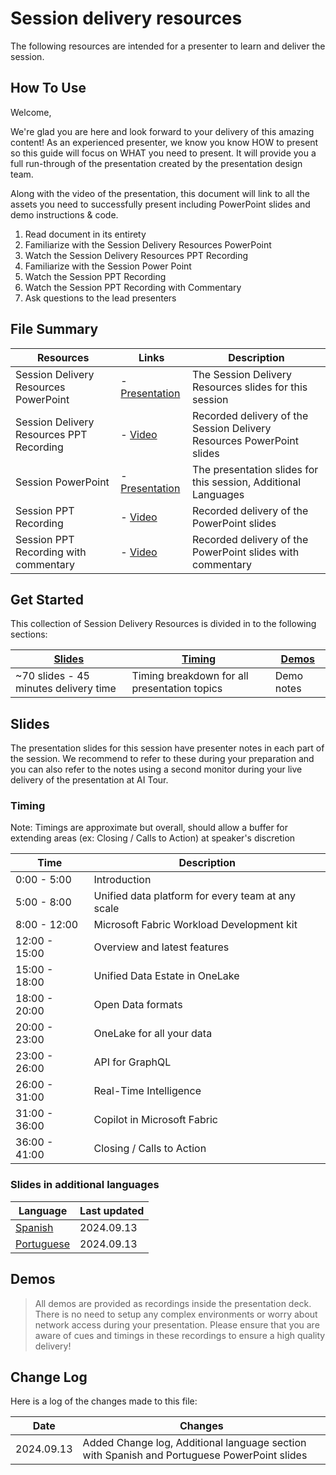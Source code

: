 # Session delivery resources

The following resources are intended for a presenter to learn and deliver the session.

## How To Use

Welcome,

We're glad you are here and look forward to your delivery of this amazing content! As an experienced presenter, we know you know HOW to present so this guide will focus on WHAT you need to present. It will provide you a full run-through of the presentation created by the presentation design team. 

Along with the video of the presentation, this document will link to all the assets you need to successfully present including PowerPoint slides and demo instructions &
code.

1.  Read document in its entirety
2.  Familiarize with the Session Delivery Resources PowerPoint
3.  Watch the Session Delivery Resources PPT Recording
4.  Familiarize with the Session Power Point
5.  Watch the Session PPT Recording  
6.  Watch the Session PPT Recording with Commentary 
7.  Ask questions to the lead presenters

## File Summary

| Resources          | Links                            | Description |
|-------------------|----------------------------------|-------------------|
| Session Delivery Resources PowerPoint | - [Presentation](https://aka.ms/AArtsvr) | The Session Delivery Resources slides for this session|
| Session Delivery Resources PPT Recording | - [Video](https://aka.ms/AArth1w) | Recorded delivery of the Session Delivery Resources PowerPoint slides |
| Session PowerPoint        | - [Presentation](https://aka.ms/AArpon1) | The presentation slides for this session, Additional Languages |
| Session PPT Recording     | - [Video](https://aka.ms/AArsifa) |  Recorded delivery of the PowerPoint slides |
| Session PPT Recording with commentary   | - [Video](https://aka.ms/AArsif9) |  Recorded delivery of the PowerPoint slides with commentary |


## Get Started

This collection of Session Delivery Resources is divided in to the following sections:

| [Slides](#slides) | [Timing](#timing) | [Demos](#demos) | 
|-------------------|---------------------------|--------------------------------------
| ~70 slides - 45 minutes delivery time | Timing breakdown for all presentation topics | Demo notes

## Slides

The presentation slides for this session have presenter notes in each part of the session.  We recommend to refer to these during your preparation and you can also refer to the notes using a second monitor during your live delivery of the presentation at AI Tour.

### Timing

Note: Timings are approximate but overall, should allow a buffer for extending areas (ex: Closing / Calls to Action) at speaker's discretion

| Time        | Description 
--------------|-------------
0:00 - 5:00   | Introduction 
5:00 - 8:00  | Unified data platform for every team at any scale
8:00 - 12:00 | Microsoft Fabric Workload Development kit 
12:00 - 15:00 | Overview and latest features 
15:00 - 18:00 | Unified Data Estate in OneLake 
18:00 - 20:00 | Open Data formats
20:00 - 23:00 | OneLake for all your data 
23:00 - 26:00 | API for GraphQL 
26:00 - 31:00 | Real-Time Intelligence 
31:00 - 36:00 | Copilot in Microsoft Fabric 
36:00 - 41:00 | Closing / Calls to Action 

### Slides in additional languages
| Language | Last updated | 
|------------------- | ---- |
| [Spanish](https://aka.ms/AAs7u2a) | 2024.09.13 | 
| [Portuguese](https://aka.ms/AAs7u2c) | 2024.09.13| 

## Demos

> All demos are provided as recordings inside the presentation deck. There is no need to setup any complex environments or worry about network access during your presentation.  Please ensure that you are aware of cues and timings in these recordings to ensure a high quality delivery!

## Change Log
Here is a log of the changes made to this file:

| Date       | Changes |
|------------|---------|
| 2024.09.13 | Added Change log, Additional language section with Spanish and Portuguese PowerPoint slides |